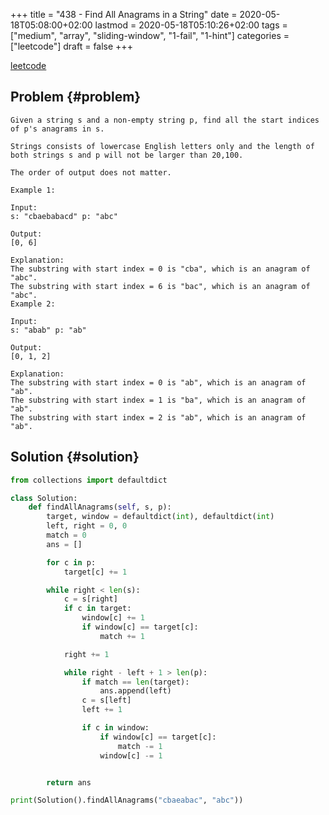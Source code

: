 +++
title = "438 - Find All Anagrams in a String"
date = 2020-05-18T05:08:00+02:00
lastmod = 2020-05-18T05:10:26+02:00
tags = ["medium", "array", "sliding-window", "1-fail", "1-hint"]
categories = ["leetcode"]
draft = false
+++

[leetcode](https://leetcode.com/problems/find-all-anagrams-in-a-string/)


## Problem {#problem}

```text
Given a string s and a non-empty string p, find all the start indices of p's anagrams in s.

Strings consists of lowercase English letters only and the length of both strings s and p will not be larger than 20,100.

The order of output does not matter.

Example 1:

Input:
s: "cbaebabacd" p: "abc"

Output:
[0, 6]

Explanation:
The substring with start index = 0 is "cba", which is an anagram of "abc".
The substring with start index = 6 is "bac", which is an anagram of "abc".
Example 2:

Input:
s: "abab" p: "ab"

Output:
[0, 1, 2]

Explanation:
The substring with start index = 0 is "ab", which is an anagram of "ab".
The substring with start index = 1 is "ba", which is an anagram of "ab".
The substring with start index = 2 is "ab", which is an anagram of "ab".
```


## Solution {#solution}

```python
from collections import defaultdict

class Solution:
    def findAllAnagrams(self, s, p):
        target, window = defaultdict(int), defaultdict(int)
        left, right = 0, 0
        match = 0
        ans = []

        for c in p:
            target[c] += 1

        while right < len(s):
            c = s[right]
            if c in target:
                window[c] += 1
                if window[c] == target[c]:
                    match += 1

            right += 1

            while right - left + 1 > len(p):
                if match == len(target):
                    ans.append(left)
                c = s[left]
                left += 1

                if c in window:
                    if window[c] == target[c]:
                        match -= 1
                    window[c] -= 1


        return ans

print(Solution().findAllAnagrams("cbaeabac", "abc"))
```
